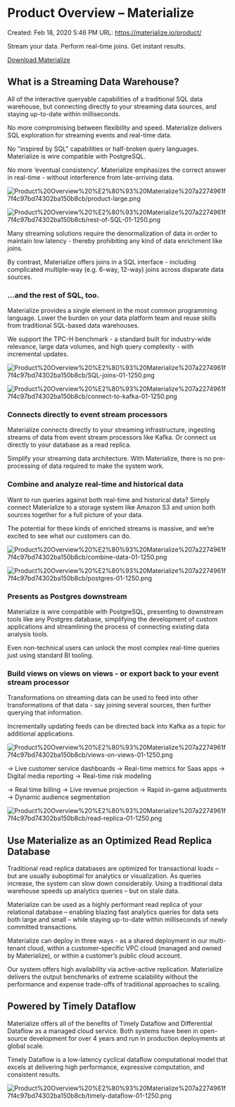 # Product Overview – Materialize

Created: Feb 18, 2020 5:46 PM
URL: https://materialize.io/product/

Stream your data. Perform real-time joins. Get instant results.

[Download Materialize](https://materialize.io/download/)

## What is a Streaming Data Warehouse?

All of the interactive queryable capabilities of a traditional SQL data warehouse, but connecting directly to your streaming data sources, and staying up-to-date within milliseconds. ‎‎‏‏‎ ‎

No more compromising between flexibility and speed. Materialize delivers SQL exploration for streaming events and real-time data.

No "inspired by SQL" capabilities or half-broken query languages. Materialize is wire compatible with PostgreSQL.

No more ‘eventual consistency’. Materialize emphasizes the correct answer in real-time - without interference from late-arriving data.

![Product%20Overview%20%E2%80%93%20Materialize%207a2274961f7f4c97bd74302ba150b8cb/product-large.png](Product%20Overview%20%E2%80%93%20Materialize%207a2274961f7f4c97bd74302ba150b8cb/product-large.png)

![Product%20Overview%20%E2%80%93%20Materialize%207a2274961f7f4c97bd74302ba150b8cb/rest-of-SQL-01-1250.png](Product%20Overview%20%E2%80%93%20Materialize%207a2274961f7f4c97bd74302ba150b8cb/rest-of-SQL-01-1250.png)

Many streaming solutions require the denormalization of data in order to maintain low latency - thereby prohibiting any kind of data enrichment like joins.

By contrast, Materialize offers joins in a SQL interface - including complicated multiple-way (e.g. 6-way, 12-way) joins across disparate data sources.

### ...and the rest of SQL, too.

Materialize provides a single element in the most common programming language. Lower the burden on your data platform team and reuse skills from traditional SQL-based data warehouses.

We support the TPC-H benchmark - a standard built for industry-wide relevance, large data volumes, and high query complexity - with incremental updates.

![Product%20Overview%20%E2%80%93%20Materialize%207a2274961f7f4c97bd74302ba150b8cb/SQL-joins-01-1250.png](Product%20Overview%20%E2%80%93%20Materialize%207a2274961f7f4c97bd74302ba150b8cb/SQL-joins-01-1250.png)

![Product%20Overview%20%E2%80%93%20Materialize%207a2274961f7f4c97bd74302ba150b8cb/connect-to-kafka-01-1250.png](Product%20Overview%20%E2%80%93%20Materialize%207a2274961f7f4c97bd74302ba150b8cb/connect-to-kafka-01-1250.png)

### Connects directly to event stream processors

Materialize connects directly to your streaming infrastructure, ingesting streams of data from event stream processors like Kafka. Or connect us directly to your database as a read replica.

Simplify your streaming data architecture. With Materialize, there is no pre-processing of data required to make the system work.

### Combine and analyze real-time and historical data

Want to run queries against both real-time and historical data? Simply connect Materialize to a storage system like Amazon S3 and union both sources together for a full picture of your data.

The potential for these kinds of enriched streams is massive, and we’re excited to see what our customers can do.

![Product%20Overview%20%E2%80%93%20Materialize%207a2274961f7f4c97bd74302ba150b8cb/combine-data-01-1250.png](Product%20Overview%20%E2%80%93%20Materialize%207a2274961f7f4c97bd74302ba150b8cb/combine-data-01-1250.png)

![Product%20Overview%20%E2%80%93%20Materialize%207a2274961f7f4c97bd74302ba150b8cb/postgres-01-1250.png](Product%20Overview%20%E2%80%93%20Materialize%207a2274961f7f4c97bd74302ba150b8cb/postgres-01-1250.png)

### Presents as Postgres downstream

Materialize is wire compatible with PostgreSQL, presenting to downstream tools like any Postgres database, simplifying the development of custom applications and streamlining the process of connecting existing data analysis tools.

Even non-technical users can unlock the most complex real-time queries just using standard BI tooling.

### Build views on views on views - or export back to your event stream processor

Transformations on streaming data can be used to feed into other transformations of that data - say joining several sources, then further querying that information.

Incrementally updating feeds can be directed back into Kafka as a topic for additional applications.

![Product%20Overview%20%E2%80%93%20Materialize%207a2274961f7f4c97bd74302ba150b8cb/views-on-views-01-1250.png](Product%20Overview%20%E2%80%93%20Materialize%207a2274961f7f4c97bd74302ba150b8cb/views-on-views-01-1250.png)

→ Live customer service dashboards → Real-time metrics for Saas apps → Digital media reporting → Real-time risk modeling

→ Real time billing → Live revenue projection → Rapid in-game adjustments → Dynamic audience segmentation

![Product%20Overview%20%E2%80%93%20Materialize%207a2274961f7f4c97bd74302ba150b8cb/read-replica-01-1250.png](Product%20Overview%20%E2%80%93%20Materialize%207a2274961f7f4c97bd74302ba150b8cb/read-replica-01-1250.png)

## Use Materialize as an Optimized Read Replica Database

Traditional read replica databases are optimized for transactional loads – but are usually suboptimal for analytics or visualization. As queries increase, the system can slow down considerably. Using a traditional data warehouse speeds up analytics queries – but on stale data.

Materialize can be used as a highly performant read replica of your relational database – enabling blazing fast analytics queries for data sets both large and small – while staying up-to-date within milliseconds of newly committed transactions.

Materialize can deploy in three ways - as a shared deployment in our multi-tenant cloud, within a customer-specific VPC cloud (managed and owned by Materialize), or within a customer’s public cloud account.

Our system offers high availability via active-active replication. Materialize delivers the output benchmarks of extreme scalability without the performance and expense trade-offs of traditional approaches to scaling.

## Powered by Timely Dataflow

Materialize offers all of the benefits of Timely Dataflow and Differential Dataflow as a managed cloud service. Both systems have been in open-source development for over 4 years and run in production deployments at global scale.

Timely Dataflow is a low-latency cyclical dataflow computational model that excels at delivering high performance, expressive computation, and consistent results.

![Product%20Overview%20%E2%80%93%20Materialize%207a2274961f7f4c97bd74302ba150b8cb/timely-dataflow-01-1250.png](Product%20Overview%20%E2%80%93%20Materialize%207a2274961f7f4c97bd74302ba150b8cb/timely-dataflow-01-1250.png)